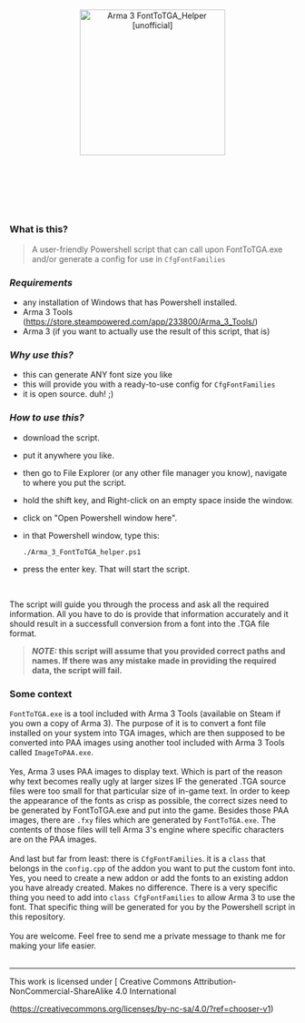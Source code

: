 <div style="text-align:center;">
    <img style="width:256px;margin:97.7875px" src="../../creativityCorner/Inkscape/logos/Arma_3/Arma_3_FontToTGA_helper.png
" alt="Arma 3 FontToTGA_Helper [unofficial]">
</div>

### What is this?
> A user-friendly Powershell script that can call upon FontToTGA.exe and/or generate a config for use in `CfgFontFamilies`

### ***Requirements***

- any installation of Windows that has Powershell installed.
- Arma 3 Tools (https://store.steampowered.com/app/233800/Arma_3_Tools/)
- Arma 3 (if you want to actually use the result of this script, that is)

### ***Why use this?***
- this can generate ANY font size you like
- this will provide you with a ready-to-use config for `CfgFontFamilies`
- it is open source. duh! ;)

### ***How to use this?***

- download the script.
- put it anywhere you like.
- then go to File Explorer (or any other file manager you know), navigate to where you put the script.
- hold the shift key, and Right-click on an empty space inside the window.
- click on "Open Powershell window here".
- in that Powershell window, type this:

  ```
  ./Arma_3_FontToTGA_helper.ps1
  ```
- press the enter key. That will start the script.<br>
<br>

The script will guide you through the process and ask all the required information. All you have to do is provide that information accurately and it should result in a successfull conversion from a font into the .TGA file format.

>***NOTE:* this script will assume that you provided correct paths and names. If there was any mistake made in providing the required data, the script will fail.**

### **Some context**
`FontToTGA.exe` is a tool included with Arma 3 Tools (available on Steam if you own a copy of Arma 3). The purpose of it is to convert a font file installed on your system into TGA images, which are then supposed to be converted into PAA images using another tool included with Arma 3 Tools called `ImageToPAA.exe`.<br>
<br>
Yes, Arma 3 uses PAA images to display text. Which is part of the reason why text becomes really ugly at larger sizes IF the generated .TGA source files were too small for that particular size of in-game text. In order to keep the appearance of the fonts as crisp as possible, the correct sizes need to be generated by FontToTGA.exe and put into the game. Besides those PAA images, there are `.fxy` files which are generated by `FontToTGA.exe`. The contents of those files will tell Arma 3's engine where specific characters are on the PAA images.<br>
<br>
And last but far from least: there is `CfgFontFamilies`. it is a `class` that belongs in the `config.cpp` of the addon you want to put the custom font into. Yes, you need to create a new addon or add the fonts to an existing addon you have already created. Makes no difference. There is a very specific thing you need to add into `class CfgFontFamilies` to allow Arma 3 to use the font. That specific thing will be generated for you by the Powershell script in this repository.<br>
<br>
You are welcome. Feel free to send me a private message to thank me for making your life easier.
<br>
<br>

---

This work      is licensed under [ Creative Commons Attribution-NonCommercial-ShareAlike 4.0 International

(https://creativecommons.org/licenses/by-nc-sa/4.0/?ref=chooser-v1)
